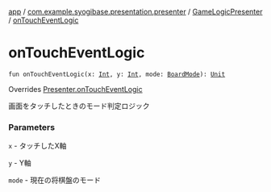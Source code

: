 [app](../../index.md) / [com.example.syogibase.presentation.presenter](../index.md) / [GameLogicPresenter](index.md) / [onTouchEventLogic](./on-touch-event-logic.md)

# onTouchEventLogic

`fun onTouchEventLogic(x: `[`Int`](https://kotlinlang.org/api/latest/jvm/stdlib/kotlin/-int/index.html)`, y: `[`Int`](https://kotlinlang.org/api/latest/jvm/stdlib/kotlin/-int/index.html)`, mode: `[`BoardMode`](../../com.example.syogibase.domain.value/-board-mode/index.md)`): `[`Unit`](https://kotlinlang.org/api/latest/jvm/stdlib/kotlin/-unit/index.html)

Overrides [Presenter.onTouchEventLogic](../../com.example.syogibase.presentation.contact/-game-view-contact/-presenter/on-touch-event-logic.md)

画面をタッチしたときのモード判定ロジック

### Parameters

`x` - タッチしたX軸

`y` - Y軸

`mode` - 現在の将棋盤のモード